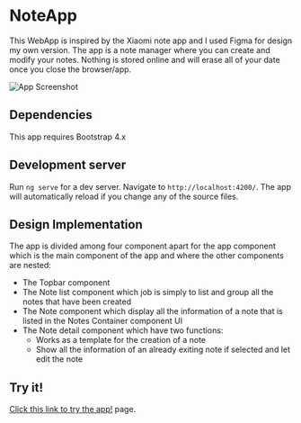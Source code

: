 # NoteApp

This WebApp is inspired by the Xiaomi note app and I used Figma for design my own version.
The app is a note manager where you can create and modify your notes. Nothing is stored online and will erase all of your date once you close the browser/app.

![App Screenshot](D:\Progetti\note-app\NoteApp.jpeg)

## Dependencies 
This app requires Bootstrap 4.x

## Development server

Run `ng serve` for a dev server. Navigate to `http://localhost:4200/`. The app will automatically reload if you change any of the source files.

## Design Implementation

The app is divided among four component apart for the app component which is the main component of the app and where the other components are nested:

- The Topbar component 
- The Note list component which job is simply to list and group all the notes that have been created
- The Note component which display all the information of a note that is listed in the Notes Container component UI
- The Note detail component which have two functions:
    - Works as a template for the creation of a note
    - Show all the information of an already exiting note if selected and let edit the note

## Try it!

 [Click this link to try the app!](https://smnotesapp.web.app/) page.
